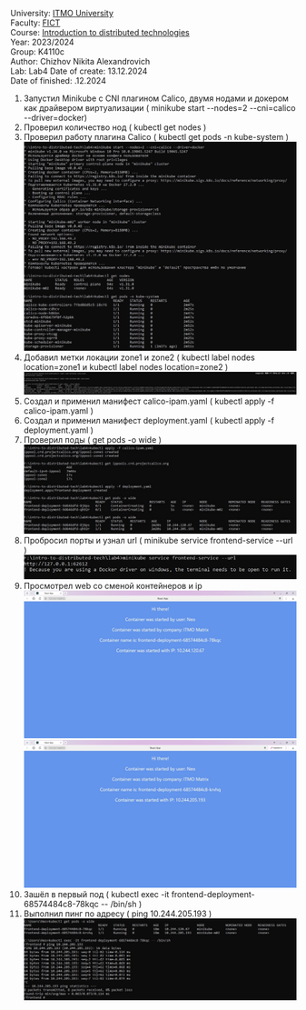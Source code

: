 University: [ITMO University](https://itmo.ru/ru/)  
Faculty: [FICT](https://fict.itmo.ru)  
Course: [Introduction to distributed technologies](https://github.com/itmo-ict-faculty/introduction-to-distributed-technologies)  
Year: 2023/2024  
Group: K4110c  
Author: Chizhov Nikita Alexandrovich  
Lab: Lab4 
Date of create: 13.12.2024  
Date of finished: .12.2024   

1. Запустил Minikube с CNI плагином Calico, двумя нодами и докером как драйвером виртуализации ( minikube start --nodes=2 --cni=calico --driver=docker)
2. Проверил количество нод ( kubectl get nodes )
3. Проверил работу плагина Calico ( kubectl get pods -n kube-system )
   ![1](img/1.jpg)
4. Добавил метки локации zone1 и zone2 ( kubectl label nodes <node-name-1> location=zone1 и kubectl label nodes <node-name-2> location=zone2 )  
   ![2](img/2.jpg)  
5. Создал и применил манифест calico-ipam.yaml ( kubectl apply -f calico-ipam.yaml )
6. Создал и применил манифест deployment.yaml ( kubectl apply -f deployment.yaml )
7. Проверил поды ( get pods -o wide )  
   ![3](img/3.jpg)  
8. Пробросил порты и узнал url ( minikube service frontend-service --url )  
   ![4](img/4.jpg)  
9. Просмотрел web со сменой контейнеров и ip  
   ![5](img/5.jpg)  
   ![6](img/6.jpg)  
10. Зашёл в первый под ( kubectl exec -it frontend-deployment-68574484c8-78kqc -- /bin/sh )
11. Выполнил пинг по адресу ( ping 10.244.205.193 )  
   ![7](img/7.jpg)  
